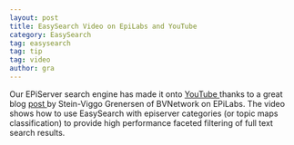 ```yaml
---
layout: post
title: EasySearch Video on EpiLabs and YouTube
category: EasySearch
tag: easysearch
tag: tip
tag: video
author: gra
---
```

Our EPiServer search engine has made it onto <a href="http://www.youtube.com/watch?v=3FfYYluIgMg">YouTube </a>thanks to a great blog <a href="http://labs.episerver.com/en/Blogs/Stein-Viggo-Grenersen/Dates/2009/5/Search-made-easy/">post </a>by Stein-Viggo Grenersen of BVNetwork on EPiLabs. The video shows how to use EasySearch with episerver categories (or topic maps classification) to provide high performance faceted filtering of full text search results.